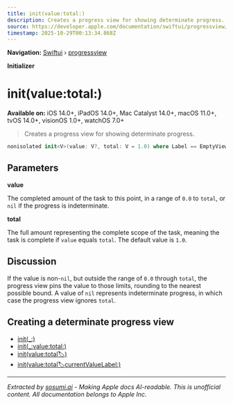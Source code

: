 ```yaml
---
title: init(value:total:)
description: Creates a progress view for showing determinate progress.
source: https://developer.apple.com/documentation/swiftui/progressview/init(value:total:)
timestamp: 2025-10-29T00:13:34.868Z
---
```


**Navigation:** [Swiftui](/documentation/swiftui) › [progressview](/documentation/swiftui/progressview)

**Initializer**

# init(value:total:)

**Available on:** iOS 14.0+, iPadOS 14.0+, Mac Catalyst 14.0+, macOS 11.0+, tvOS 14.0+, visionOS 1.0+, watchOS 7.0+

> Creates a progress view for showing determinate progress.

```swift
nonisolated init<V>(value: V?, total: V = 1.0) where Label == EmptyView, CurrentValueLabel == EmptyView, V : BinaryFloatingPoint
```

## Parameters

**value**

The completed amount of the task to this point, in a range of `0.0` to `total`, or `nil` if the progress is indeterminate.



**total**

The full amount representing the complete scope of the task, meaning the task is complete if `value` equals `total`. The default value is `1.0`.



## Discussion

If the value is non-`nil`, but outside the range of `0.0` through `total`, the progress view pins the value to those limits, rounding to the nearest possible bound. A value of `nil` represents indeterminate progress, in which case the progress view ignores `total`.

## Creating a determinate progress view

- [init(_:)](/documentation/swiftui/progressview/init(_:)-l5vj)
- [init(_:value:total:)](/documentation/swiftui/progressview/init(_:value:total:))
- [init(value:total:label:)](/documentation/swiftui/progressview/init(value:total:label:))
- [init(value:total:label:currentValueLabel:)](/documentation/swiftui/progressview/init(value:total:label:currentvaluelabel:))

---

*Extracted by [sosumi.ai](https://sosumi.ai) - Making Apple docs AI-readable.*
*This is unofficial content. All documentation belongs to Apple Inc.*
